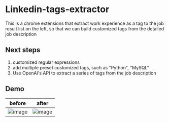 # Linkedin-tags-extractor

This is a chrome extensions that extract work experience as a tag to the job result list on the left, so that we can build customized tags from the detailed job description

## Next steps
1. customized regular expressions
2. add multiple preset customized tags, such as "Python", "MySQL"
3. Use OpenAI's API to extract a series of tags from the job description

## Demo
| before | after |
|--------|-------|
|![image](https://github.com/frank-1150/Linkedin-tags-extractor/assets/76094159/26997e59-7e20-4bd6-8180-3932add0134e) |![image](https://github.com/frank-1150/Linkedin-tags-extractor/assets/76094159/aeaf7b7f-2adc-4370-bb2c-7b659c828922) |
